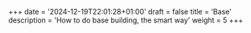 +++
date = '2024-12-19T22:01:28+01:00'
draft = false
title = 'Base'
description = 'How to do base building, the smart way'
weight = 5
+++


